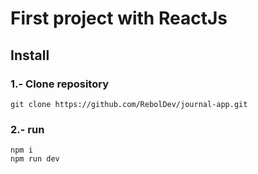 # First project with ReactJs

## Install

### 1.- Clone repository

```
git clone https://github.com/RebolDev/journal-app.git
```
### 2.- run
```
npm i
npm run dev
```